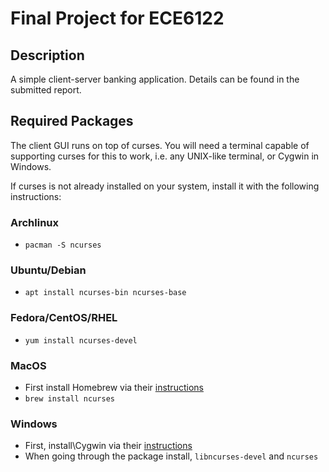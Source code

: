 # Final Project for ECE6122

## Description
A simple client-server banking application.  Details can be found in the
submitted report.

## Required Packages
The client GUI runs on top of curses.  You will need a terminal capable of
supporting curses for this to work, i.e. any UNIX-like terminal, or Cygwin in
Windows.

If curses is not already installed on your system, install it with the
following instructions:

### Archlinux
- `pacman -S ncurses`

### Ubuntu/Debian
- `apt install ncurses-bin ncurses-base`

### Fedora/CentOS/RHEL
- `yum install ncurses-devel`

### MacOS
- First install Homebrew via their [instructions](https://brew.sh/)
- `brew install ncurses`

### Windows
- First, install\Cygwin via their [instructions](https://www.cygwin.com/)
- When going through the package install, `libncurses-devel` and `ncurses`
